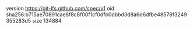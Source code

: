 version https://git-lfs.github.com/spec/v1
oid sha256:b715ae70891cae8f8c8f00f1cf0dfb0dbbd3d8a6d6dfbe48578f3249355283d5
size 134884

